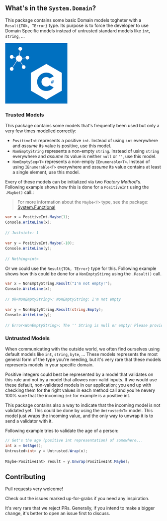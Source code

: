 ## What's in the `System.Domain`?

This package contains some basic Domain models togheter with a `Result{TOk, TError}` type.
Its purpose is to force the developer to use Domain Specific models instead of untrusted standard models like `int`, `string`, ...

![logo](docs/images/logo.png)

### Trusted Models

This package contains some models that's frequently been used but only a very few times modelled correctly:

* `PositiveInt` represents a positive `int`. Instead of using `int` everywhere and _assume_ its value is positive, use this model.
* `NonEmptyString` represents a non-empty `string`. Instead of using `string` everywhere and _assume_ its value is neither `null` or `""`, use this model.
* `NonEmptySeq<T>` represents a non-empty `IEnumerable<T>`. Instead of using `IEnumerable<T>` everywhere and _assume_ its value contains at least a single element, use this model.

Every of these models can be initialized via two _Factory Method_'s. Following example shows how this is done for a `PositiveInt` using the `.Maybe()` call.:

> For more information about the `Maybe<T>` type, see the package: [System.Functional](https://github.com/stijnmoreels/System.Functional/)

```csharp
var x = PositiveInt.Maybe(1);
Console.WriteLine(x);

// Just<int>: 1

var y = PositiveInt.Maybe(-10);
Console.WriteLine(y);

// Nothing<int>
```

Or we could use the `Result{TOk, TError}` type for this.
Following example shows how this could be done for a `NonEmptyStirng` using the `.Result()` call.

```csharp
var x = NonEmptyString.Result("I'm not empty!");
Console.WriteLine(x);

// Ok<NonEmptyString>: NonEmptyString: I'm not empty

var y = NonEmptyString.Result(string.Empty);
Console.WriteLine(y);

// Error<NonEmptyString>: The '' String is null or empty! Please provide a non-empty string.
```

### Untrusted Models

When communicating with the outside world, we often find ourselves using default models like `int`, `string`, `byte`, ... These models represents the most general form of the type you're needing, but it's very rare that these models represents models in your specific domain.

Positive integers could best be represented by a model that validates on this rule and not by a model that allowes non-valid inputs.
If we would use these default, non-validated models in our application; you end up with checking them for the right values in each method call and you're nevery 100% sure that the incoming `int` for example is a positive int.

This package contains also a way to indicate that the incoming model is not validated yet. This could be done by using the `Untrusted<T>` model. This model just wraps the incoming value, and the only way to unwrap it is to send a validator with it.

Following example tries to validate the age of a person:

```csharp
// Get's the age (positive int representation) of somewhere...
int x = GetAge();
Untrusted<int> y = Untrusted.Wrap(x);

Maybe<PositiveInt> result = y.Unwrap(PositiveInt.Maybe);
```

## Contributing

Pull requests very welcome!

Check out the issues marked up-for-grabs if you need any inspiration.

It's very rare that we reject PRs. Generally, if you intend to make a bigger change, it's better to open an issue first to discuss.
